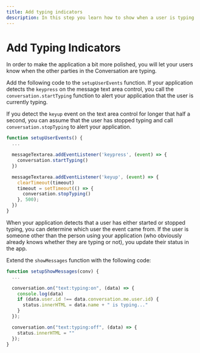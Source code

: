 ```yaml
---
title: Add typing indicators
description: In this step you learn how to show when a user is typing
---
```


# Add Typing Indicators

In order to make the application a bit more polished, you will let your users know when the other parties in the Conversation are typing.

Add the following code to the `setupUserEvents` function. If your application detects the `keypress` on the message text area control, you call the `conversation.startTyping` function to alert your application that the user is currently typing. 

If you detect the `keyup` event on the text area control for longer that half a second, you can assume that the user has stopped typing and call `conversation.stopTyping` to alert your application.

```javascript
function setupUserEvents() {
  ...

  messageTextarea.addEventListener('keypress', (event) => {
    conversation.startTyping()
  })

  messageTextarea.addEventListener('keyup', (event) => {
    clearTimeout(timeout)
    timeout = setTimeout(() => {
      conversation.stopTyping()
    }, 500);
  })
}
```

When your application detects that a user has either started or stopped typing, you can determine which user the event came from. If the user is someone other than the person using your application (who obviously already knows whether they are typing or not), you update their status in the app.

Extend the `showMessages` function with the following code:


```javascript
function setupShowMessages(conv) {
  ...

  conversation.on("text:typing:on", (data) => {
    console.log(data)
    if (data.user.id !== data.conversation.me.user.id) {
      status.innerHTML = data.name + " is typing..."
    }
  });

  conversation.on("text:typing:off", (data) => {
    status.innerHTML = ""
  });
}
```
